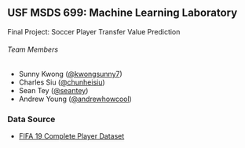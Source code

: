 ## USF MSDS 699: Machine Learning Laboratory
Final Project: Soccer Player Transfer Value Prediction

###### Team Members
* Sunny Kwong ([@kwongsunny7](https://github.com/kwongsunny7))
* Charles Siu ([@chunheisiu](https://github.com/chunheisiu))
* Sean Tey ([@seantey](https://github.com/seantey))
* Andrew Young ([@andrewhowcool](https://github.com/andrewhowcool))

### Data Source
* [FIFA 19 Complete Player Dataset](https://www.kaggle.com/karangadiya/fifa19)

